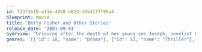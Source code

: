 ```yaml
---
id: f2373b18-e11e-4958-b823-d654177f99a4
blueprint: movie
title: 'Betty Fisher and Other Stories'
release_date: '2001-09-01'
overview: "Grieving after the death of her young son Joseph, novelist Betty Fisher enters a dark depression. Hoping to bring her out of it, her mother Margot arranges to kidnap another child, Jose, to replace the son Betty lost. Although she knows it's wrong, Betty accepts Jose as her new son. Meanwhile, Jose's mother Carole is looking for her son with the help of her boyfriend Francois and some of his criminal cohorts."
genres: '[{"id": 18, "name": "Drama"}, {"id": 53, "name": "Thriller"}, {"id": 80, "name": "Crime"}, {"id": 10769, "name": "Foreign"}]'
---
```

